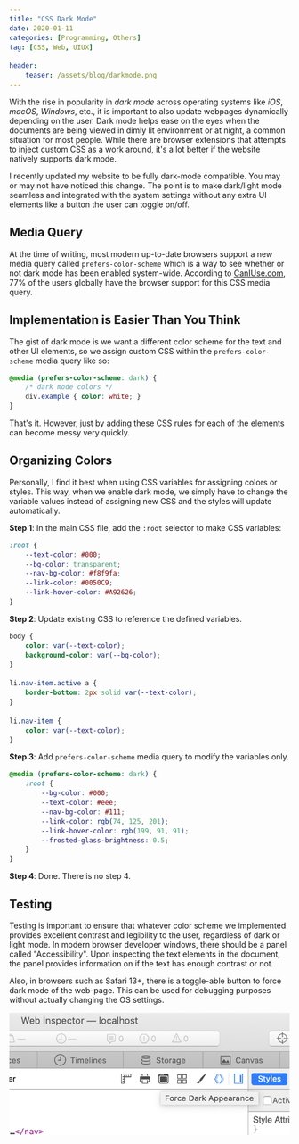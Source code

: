 ```yaml
---
title: "CSS Dark Mode"
date: 2020-01-11
categories: [Programming, Others]
tag: [CSS, Web, UIUX]

header:
    teaser: /assets/blog/darkmode.png
---
```


With the rise in popularity in *dark mode* across operating systems like *iOS*, *macOS*, *Windows*, etc., it is important to also update webpages dynamically depending on the user. Dark mode helps ease on the eyes when the documents are being viewed in dimly lit environment or at night, a common situation for most people. While there are browser extensions that attempts to inject custom CSS as a work around, it's a lot better if the website natively supports dark mode.

I recently updated my website to be fully dark-mode compatible. You may or may not have noticed this change. The point is to make dark/light mode seamless and integrated with the system settings without any extra UI elements like a button the user can toggle on/off.

<!-- excerpt -->

## Media Query

At the time of writing, most modern up-to-date browsers support a new media query called `prefers-color-scheme` which is a way to see whether or not dark mode has been enabled system-wide. According to [CanIUse.com](https://caniuse.com/#search=prefers-color-scheme), 77\% of the users globally have the browser support for this CSS media query.

## Implementation is Easier Than You Think

The gist of dark mode is we want a different color scheme for the text and other UI elements, so we assign custom CSS within the `prefers-color-scheme` media query like so:

```css
@media (prefers-color-scheme: dark) {
    /* dark mode colors */
    div.example { color: white; }
}
```
That's it. However, just by adding these CSS rules for each of the elements can become messy very quickly.

## Organizing Colors

Personally, I find it best when using CSS variables for assigning colors or styles. This way, when we enable dark mode, we simply have to change the variable values instead of assigning new CSS and the styles will update automatically.

**Step 1**: In the main CSS file, add the `:root` selector to make CSS variables:

```css
:root {
    --text-color: #000;
	--bg-color: transparent;
	--nav-bg-color: #f8f9fa;
	--link-color: #0050C9;
    --link-hover-color: #A92626;
}
```

**Step 2**: Update existing CSS to reference the defined variables.

```css
body {
	color: var(--text-color);
	background-color: var(--bg-color);
}

li.nav-item.active a {
    border-bottom: 2px solid var(--text-color);
}

li.nav-item {
    color: var(--text-color);
}
```
**Step 3**: Add `prefers-color-scheme` media query to modify the variables only.

```css
@media (prefers-color-scheme: dark) {
	:root {
		--bg-color: #000;
		--text-color: #eee;
		--nav-bg-color: #111;
		--link-color: rgb(74, 125, 201);
		--link-hover-color: rgb(199, 91, 91);
		--frosted-glass-brightness: 0.5;
	}
}
```

**Step 4**: Done. There is no step 4.

## Testing 

Testing is important to ensure that whatever color scheme we implemented provides excellent contrast and legibility to the user, regardless of dark or light mode. In modern browser developer windows, there should be a panel called "Accessibility". Upon inspecting the text elements in the document, the panel provides information on if the text has enough contrast or not.

Also, in browsers such as Safari 13+, there is a toggle-able button to force dark mode of the web-page. This can be used for debugging purposes without actually changing the OS settings.

![Safari debug dark mode](/assets/blog/darkmode1.png)